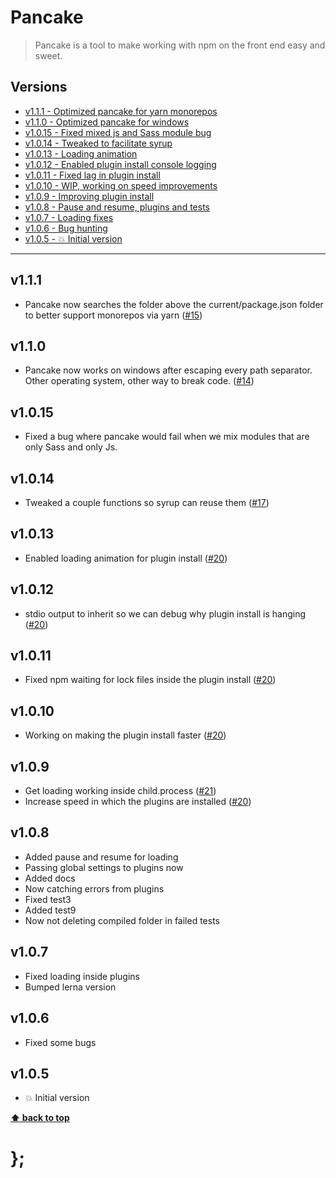 Pancake
=======

> Pancake is a tool to make working with npm on the front end easy and sweet.


## Versions

* [v1.1.1  - Optimized pancake for yarn monorepos](v111)
* [v1.1.0  - Optimized pancake for windows](v110)
* [v1.0.15 - Fixed mixed js and Sass module bug](v1015)
* [v1.0.14 - Tweaked to facilitate syrup](v1013)
* [v1.0.13 - Loading animation](v1013)
* [v1.0.12 - Enabled plugin install console logging](v1012)
* [v1.0.11 - Fixed lag in plugin install](v1011)
* [v1.0.10 - WIP, working on speed improvements](v1010)
* [v1.0.9  - Improving plugin install](v109)
* [v1.0.8  - Pause and resume, plugins and tests](v108)
* [v1.0.7  - Loading fixes](v107)
* [v1.0.6  - Bug hunting](v106)
* [v1.0.5  - 💥 Initial version](v105)


----------------------------------------------------------------------------------------------------------------------------------------------------------------

## v1.1.1

- Pancake now searches the folder above the current/package.json folder to better support monorepos via yarn
	([#15](https://github.com/govau/pancake/issues/15))


## v1.1.0

- Pancake now works on windows after escaping every path separator. Other operating system, other way to break code.
	([#14](https://github.com/govau/pancake/issues/14))


## v1.0.15

- Fixed a bug where pancake would fail when we mix modules that are only Sass and only Js.


## v1.0.14

- Tweaked a couple functions so syrup can reuse them ([#17](https://github.com/govau/pancake/issues/17))


## v1.0.13

- Enabled loading animation for plugin install ([#20](https://github.com/govau/pancake/issues/20))


## v1.0.12

- stdio output to inherit so we can debug why plugin install is hanging ([#20](https://github.com/govau/pancake/issues/20))


## v1.0.11

- Fixed npm waiting for lock files inside the plugin install ([#20](https://github.com/govau/pancake/issues/20))


## v1.0.10

- Working on making the plugin install faster ([#20](https://github.com/govau/pancake/issues/20))


## v1.0.9

- Get loading working inside child.process ([#21](https://github.com/govau/pancake/issues/21))
- Increase speed in which the plugins are installed ([#20](https://github.com/govau/pancake/issues/20))


## v1.0.8

- Added pause and resume for loading
- Passing global settings to plugins now
- Added docs
- Now catching errors from plugins
- Fixed test3
- Added test9
- Now not deleting compiled folder in failed tests


## v1.0.7

- Fixed loading inside plugins
- Bumped lerna version


## v1.0.6

- Fixed some bugs


## v1.0.5

- 💥 Initial version


**[⬆ back to top](#contents)**


# };
